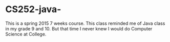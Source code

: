 CS252-java-
===========
This is a spring 2015 7 weeks course. This class reminded me of Java class in my grade 9 and 10. But that time I never knew I would do Computer Science at College.
